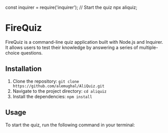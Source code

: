 const inquirer = require('inquirer');
// Start the quiz
npx aliquiz;
# FireQuiz

FireQuiz is a command-line quiz application built with Node.js and Inquirer. It allows users to test their knowledge by answering a series of multiple-choice questions.

## Installation

1. Clone the repository: `git clone https://github.com/alemughal/AliQuiz.git`
2. Navigate to the project directory: `cd aliquiz`
3. Install the dependencies: `npm install`

## Usage

To start the quiz, run the following command in your terminal:
